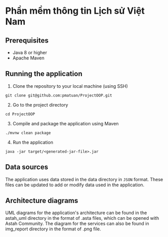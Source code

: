 # Phần mềm thông tin Lịch sử Việt Nam
## Prerequisites
- Java 8 or higher
- Apache Maven

## Running the application
1. Clone the repository to your local machine (using SSH)
```shell
git clone git@github.com:pmatuan/ProjectOOP.git
```

2. Go to the project directory
```shell
cd ProjectOOP
```

3. Compile and package the application using Maven
```shell
./mvnw clean package
```

4. Run the application
```
java -jar target/<generated-jar-file>.jar
```

## Data sources
The application uses data stored in the data directory in `JSON` format. These files can be updated to add or modify data used in the application.

## Architecture diagrams
UML diagrams for the application's architecture can be found in the astah_uml directory in the format of .asta files, which can be opened with Astah Community. The diagram for the services can also be found in img_report directory in the format of .png file.
